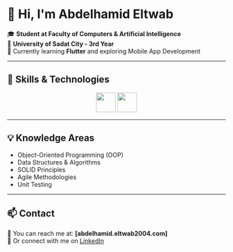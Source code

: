 # 👋 Hi, I'm Abdelhamid Eltwab

🎓 **Student at Faculty of Computers & Artificial Intelligence**  
🏫 **University of Sadat City - 3rd Year**  
📱 Currently learning **Flutter** and exploring Mobile App Development  

---

## 🧠 Skills & Technologies

<p align="center">
  <img src="https://skillicons.dev/icons?i=cpp,java,dart,flutter" height="45" />
  <img src="https://skillicons.dev/icons?i=git,github" height="45" />
</p>

---

## 💡 Knowledge Areas
- Object-Oriented Programming (OOP)  
- Data Structures & Algorithms  
- SOLID Principles  
- Agile Methodologies  
- Unit Testing  

---

## 📫 Contact
📧 You can reach me at: **[abdelhamid.eltwab2004.com]**  
💼 Or connect with me on [LinkedIn](https://linkedin.com/in/abdelhamideltwab2004)
